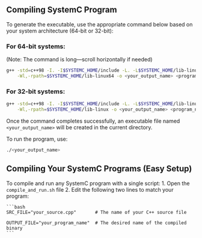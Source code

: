 ## Compiling SystemC Program

To generate the executable, use the appropriate command below based on your system architecture (64-bit or 32-bit):

### For 64-bit systems:

(Note: The command is long—scroll horizontally if needed)

```bash
g++ -std=c++98 -I. -I$SYSTEMC_HOME/include -L. -L$SYSTEMC_HOME/lib-linux64 \
    -Wl,-rpath=$SYSTEMC_HOME/lib-linux64 -o <your_output_name> <program_name>.cpp -lsystemc -lm
```

### For 32-bit systems:

```bash
g++ -std=c++98 -I. -I$SYSTEMC_HOME/include -L. -L$SYSTEMC_HOME/lib-linux \
    -Wl,-rpath=$SYSTEMC_HOME/lib-linux -o <your_output_name> <program_name>.cpp -lsystemc -lm

```

Once the command completes successfully, an executable file named `<your_output_name>` will be created in the current directory.

To run the program, use:

```bash
./<your_output_name>
```


## Compiling Your SystemC Programs (Easy Setup)

To compile and run any SystemC program with a single script:
    1. Open the `compile_and_run.sh` file
    2. Edit the following two lines to match your program:

    ```bash
    SRC_FILE="your_source.cpp"       # The name of your C++ source file
    
    OUTPUT_FILE="your_program_name"  # The desired name of the compiled binary
    ```